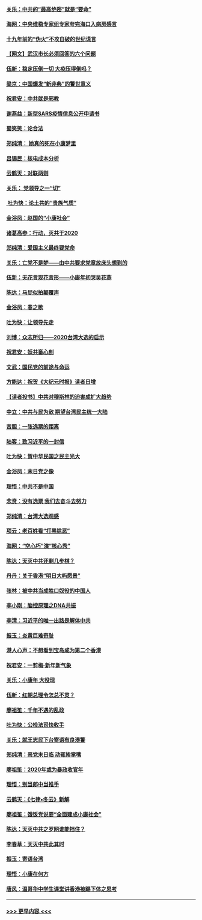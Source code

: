 #### [关乐：中共的“最高绝密”就是“要命”](../pages/nsc993/n11816946.md?t=01241701) 
#### [海网：中央维稳专家组专家夸完海口入病房感言](../pages/nsc993/n11815138.md?t=01241701) 
#### [十九年前的“伪火”不攻自破的世纪谎言](../pages/nsc993/n11813238.md?t=01241701) 
#### [【网文】武汉市长必须回答的六个问题](../pages/nsc993/n11813848.md?t=01241701) 
#### [伍新：稳定压倒一切 大疫压得倒吗？](../pages/nsc993/n11812634.md?t=01241701) 
#### [梁京：中国爆发“新非典”的警世意义](../pages/nsc993/n11812554.md?t=01241701) 
#### [祝君安：中共就是邪教](../pages/nsc993/n11812431.md?t=01241701) 
#### [谢燕益：新型SARS疫情信息公开申请书](../pages/nsc993/n11808840.md?t=01241701) 
#### [蜀笑笑：论合法](../pages/nsc993/n11808064.md?t=01241701) 
#### [郑纯清： 她真的死在小康梦里](../pages/nsc993/n11806623.md?t=01241701) 
#### [吕锡民：核电成本分析](../pages/nsc993/n11806284.md?t=01241701) 
#### [云鹤天：对联两则](../pages/nsc993/n11805957.md?t=01241701) 
#### [关乐： 党领导之一“切”](../pages/nsc993/n11804505.md?t=01241701) 
#### [ 吐为快：论土共的“贵族气质”](../pages/nsc993/n11804490.md?t=01241701) 
#### [金浴凤：赵国的“小康社会”](../pages/nsc993/n11804452.md?t=01241701) 
#### [诸葛高参：行动，灭共于2020](../pages/nsc993/n11804120.md?t=01241701) 
#### [郑纯清：爱国主义最终要党命](../pages/nsc993/n11802197.md?t=01241701) 
#### [关乐：亡党不是梦——由中共要求党章放床头想到的](../pages/nsc993/n11802156.md?t=01241701) 
#### [伍新：无花言现花言形——小康年初哭吴花燕](../pages/nsc993/n11800044.md?t=01241701) 
#### [陈达：马屁似拍颠覆声](../pages/nsc993/n11800010.md?t=01241701) 
#### [金浴凤：春之歌](../pages/nsc993/n11797687.md?t=01241701) 
#### [吐为快：让领导先走](../pages/nsc993/n11797512.md?t=01241701) 
#### [刘博：众志所归——2020台湾大选的启示](../pages/nsc993/n11796878.md?t=01241701) 
#### [祝君安：妖共畜心剖](../pages/nsc993/n11794273.md?t=01241701) 
#### [文武：国民党的前途与命运](../pages/nsc993/n11794198.md?t=01241701) 
#### [方能达：祝贺《大纪元时报》读者日增](../pages/nsc993/n11793807.md?t=01241701) 
#### [【读者投书】中共对穆斯林的迫害成扩大趋势](../pages/nsc993/n11791371.md?t=01241701) 
#### [中立：中共与民为敌 期望台湾民主统一大陆](../pages/nsc993/n11790392.md?t=01241701) 
#### [苦胆：一张选票的距离](../pages/nsc993/n11788914.md?t=01241701) 
#### [陆客：致习近平的一封信](../pages/nsc993/n11788867.md?t=01241701) 
#### [吐为快：贺中华民国之民主光大](../pages/nsc993/n11788618.md?t=01241701) 
#### [金浴凤：末日党之像](../pages/nsc993/n11787475.md?t=01241701) 
#### [理悟：中共不是中国](../pages/nsc993/n11787463.md?t=01241701) 
#### [念贲：没有选票  我们去奋斗去努力](../pages/nsc993/n11787398.md?t=01241701) 
#### [郑纯清：台湾大选观感](../pages/nsc993/n11786210.md?t=01241701) 
#### [项云：老百姓看“打黑除恶”](../pages/nsc993/n11785398.md?t=01241701) 
#### [海网：“空心朽”演“核心秀”](../pages/nsc993/n11783874.md?t=01241701) 
#### [陈达：天灭中共还剩几步棋？](../pages/nsc993/n11783719.md?t=01241701) 
#### [丹丹：关于香港“明日大屿愿景”](../pages/nsc993/n11783273.md?t=01241701) 
#### [张林：被中共当成牲口奴役的中国人](../pages/nsc993/n11782397.md?t=01241701) 
#### [李小刚：脑控原理之DNA共振](../pages/nsc993/n11780962.md?t=01241701) 
#### [李清：习近平的唯一出路是解体中共](../pages/nsc993/n11780866.md?t=01241701) 
#### [振玉：炎黄巨难奇耻](../pages/nsc993/n11779632.md?t=01241701) 
#### [港人心声：不想看到宝岛成为第二个香港](../pages/nsc993/n11778817.md?t=01241701) 
#### [祝君安：一剪梅‧新年新气象](../pages/nsc993/n11776340.md?t=01241701) 
#### [关乐：小康年 大役现](../pages/nsc993/n11774213.md?t=01241701) 
#### [伍新：红朝总理令怎总不灵？](../pages/nsc993/n11770813.md?t=01241701) 
#### [廖祖笙：千年不遇的乱政](../pages/nsc993/n11770373.md?t=01241701) 
#### [吐为快：公检法司快收手](../pages/nsc993/n11770359.md?t=01241701) 
#### [关乐：就王志民下台寄语有良港警](../pages/nsc993/n11769903.md?t=01241701) 
#### [郑纯清：恶党末日临 动辄挨掌嘴](../pages/nsc993/n11769356.md?t=01241701) 
#### [廖祖笙：2020年或为暴政收官年](../pages/nsc993/n11768216.md?t=01241701) 
#### [理悟：别当郎中当推手](../pages/nsc993/n11768243.md?t=01241701) 
#### [云鹤天：《七律▪冬云》新解](../pages/nsc993/n11768204.md?t=01241701) 
#### [廖祖笙：饿饭党说要“全面建成小康社会”](../pages/nsc993/n11767482.md?t=01241701) 
#### [陈达：天灭中共之罗网谁能挡住？](../pages/nsc993/n11767465.md?t=01241701) 
#### [李春草：天灭中共此其时](../pages/nsc993/n11767452.md?t=01241701) 
#### [振玉：寄语台湾](../pages/nsc993/n11767432.md?t=01241701) 
#### [理悟：小康在何方](../pages/nsc993/n11767394.md?t=01241701) 
#### [唐风：温哥华中学生课堂讲香港被踢下体之思考](../pages/nsc993/n11766848.md?t=01241701) 

----
#### [ >>> 更早内容 <<< ](../indexes/nsc993-earlier.md)
